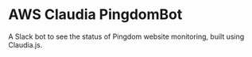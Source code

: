 # AWS Claudia PingdomBot
A Slack bot to see the status of Pingdom website monitoring, built using Claudia.js.
